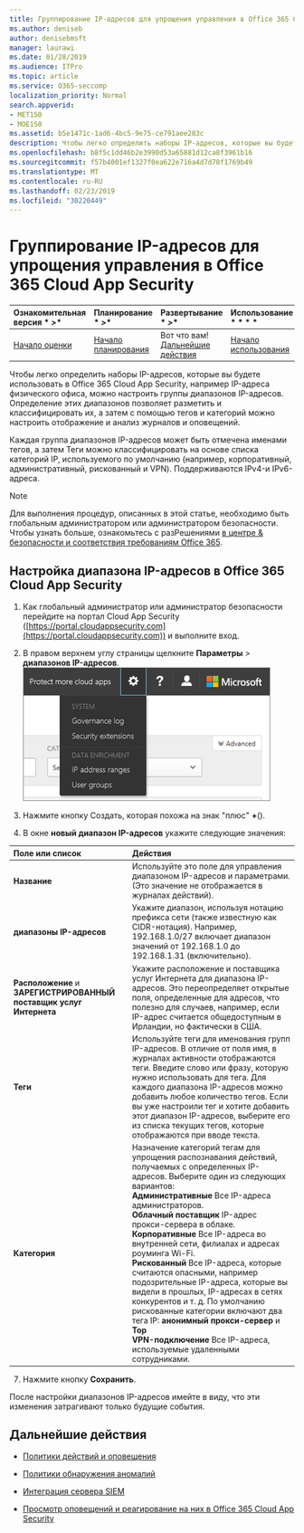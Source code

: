 ```yaml
---
title: Группирование IP-адресов для упрощения управления в Office 365 Cloud App Security
ms.author: deniseb
author: denisebmsft
manager: laurawi
ms.date: 01/28/2019
ms.audience: ITPro
ms.topic: article
ms.service: O365-seccomp
localization_priority: Normal
search.appverid:
- MET150
- MOE150
ms.assetid: b5e1471c-1ad6-4bc5-9e75-ce791aee283c
description: Чтобы легко определить наборы IP-адресов, которые вы будете использовать в Office 365 Cloud App Security, например IP-адреса физического офиса, можно настроить группы диапазонов IP-адресов.
ms.openlocfilehash: b8f5c1dd46b2e3990d53a65881d12ca8f3961b16
ms.sourcegitcommit: f57b4001ef1327f0ea622e716a4d7d78f1769b49
ms.translationtype: MT
ms.contentlocale: ru-RU
ms.lasthandoff: 02/23/2019
ms.locfileid: "30220449"
---
```

# <a name="group-your-ip-addresses-to-simplify-management-in-office-365-cloud-app-security"></a>Группирование IP-адресов для упрощения управления в Office 365 Cloud App Security
  
|Ознакомительная версия * *\>**|Планирование * *\>**|Развертывание * *\>**|Использование * * * *|
|:-----|:-----|:-----|:-----|
|[Начало оценки](office-365-cas-overview.md) <br/> |[Начало планирования](get-ready-for-office-365-cas.md) <br/> |Вот что вам!  <br/> [Дальнейшие действия](#next-steps) <br/> |[Начало использования](utilization-activities-for-ocas.md) <br/> |
   
Чтобы легко определить наборы IP-адресов, которые вы будете использовать в Office 365 Cloud App Security, например IP-адреса физического офиса, можно настроить группы диапазонов IP-адресов. Определение этих диапазонов позволяет разметить и классифицировать их, а затем с помощью тегов и категорий можно настроить отображение и анализ журналов и оповещений.
  
Каждая группа диапазонов IP-адресов может быть отмечена именами тегов, а затем Теги можно классифицировать на основе списка категорий IP, используемого по умолчанию (например, корпоративный, административный, рискованный и VPN). Поддерживаются IPv4-и IPv6-адреса.
  
> [!NOTE]
> Для выполнения процедур, описанных в этой статье, необходимо быть глобальным администратором или администратором безопасности. Чтобы узнать больше, ознакомьтесь с разРешениями [в центре &amp; безопасности и соответствия требованиям Office 365](permissions-in-the-security-and-compliance-center.md). 
  
## <a name="to-set-up-an-ip-address-range-in-office-365-cloud-app-security"></a>Настройка диапазона IP-адресов в Office 365 Cloud App Security

1. Как глобальный администратор или администратор безопасности перейдите на портал Cloud App Security ([https://portal.cloudappsecurity.com](https://portal.cloudappsecurity.com)) и выполните вход.
    
2. В правом верхнем углу страницы щелкните **Параметры** \> **диапазонов IP-адресов**.<br>![В Office 365 Cloud App Security выберите параметры для доступа к системе и параметрам данных](media/f6c48ee3-39b4-4b5a-8252-b6493b7bcd3d.png)<br>
  
3. Нажмите кнопку Создать, которая похожа на знак "плюс" **+**().
    
4. В окне **новый диапазон IP-адресов** укажите следующие значения: 
    
|**Поле или список**|**Действия**|
|:-----|:-----|
|**Название** <br/> |Используйте это поле для управления диапазоном IP-адресов и параметрами. (Это значение не отображается в журналах действий).  <br/> |
|**диапазоны IP-адресов** <br/> |Укажите диапазон, используя нотацию префикса сети (также известную как CIDR-нотация). Например, 192.168.1.0/27 включает диапазон значений от 192.168.1.0 до 192.168.1.31 (включительно).  <br/> |
|**Расположение** и **ЗАРЕГИСТРИРОВАННЫЙ поставщик услуг Интернета** <br/> |Укажите расположение и поставщика услуг Интернета для диапазона IP-адресов. Это переопределяет открытые поля, определенные для адресов, что полезно для случаев, например, если IP-адрес считается общедоступным в Ирландии, но фактически в США.  <br/> |
|**Теги** <br/> |Используйте теги для именования групп IP-адресов. В отличие от поля имя, в журналах активности отображаются теги. Введите слово или фразу, которую нужно использовать для тега. Для каждого диапазона IP-адресов можно добавить любое количество тегов. Если вы уже настроили тег и хотите добавить этот диапазон IP-адресов, выберите его из списка текущих тегов, которые отображаются при вводе текста.  <br/> |
|**Категория** <br/> | Назначение категорий тегам для упрощения распознавания действий, получаемых с определенных IP-адресов. Выберите один из следующих вариантов:<br/> **Административные** Все IP-адреса администраторов.  <br/> **Облачный поставщик** IP-адрес прокси-сервера в облаке.  <br/> **Корпоративные** Все IP-адреса во внутренней сети, филиалах и адресах роуминга Wi-Fi.  <br/> **Рискованный** Все IP-адреса, которые считаются опасными, например подозрительные IP-адреса, которые вы видели в прошлых, IP-адресах в сетях конкурентов и т. д. По умолчанию рискованные категории включают два тега IP: **анонимный прокси-сервер** и **Тор** <br/> **VPN-подключение** Все IP-адреса, используемые удаленными сотрудниками.  <br/> |
   
7. Нажмите кнопку **Сохранить**.
    
После настройки диапазонов IP-адресов имейте в виду, что эти изменения затрагивают только будущие события.
  
## <a name="next-steps"></a>Дальнейшие действия

- [Политики действий и оповещения](activity-policies-and-alerts.md)
    
- [Политики обнаружения аномалий](anomaly-detection-policies-in-ocas.md)
    
- [Интеграция сервера SIEM](integrate-your-siem-server-with-office-365-cas.md)
    
- [Просмотр оповещений и реагирование на них в Office 365 Cloud App Security](review-office-365-cas-alerts.md)
    

